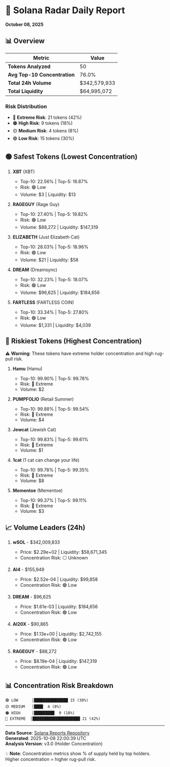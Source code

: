 # 🎯 Solana Radar Daily Report
**October 08, 2025**

## 📊 Overview

| Metric | Value |
|--------|-------|
| **Tokens Analyzed** | 50 |
| **Avg Top-10 Concentration** | 76.0% |
| **Total 24h Volume** | $342,579,933 |
| **Total Liquidity** | $64,995,072 |

### Risk Distribution
- 🔴 **Extreme Risk**: 21 tokens (42%)
- 🟠 **High Risk**: 9 tokens (18%)
- 🟡 **Medium Risk**: 4 tokens (8%)
- 🟢 **Low Risk**: 15 tokens (30%)

## 🟢 Safest Tokens (Lowest Concentration)

1. **XBT** (XBT)
   - Top-10: 22.56% | Top-5: 16.87%
   - Risk: 🟢 Low
   - Volume: $3 | Liquidity: $13

2. **RAGEGUY** (Rage Guy)
   - Top-10: 27.40% | Top-5: 19.82%
   - Risk: 🟢 Low
   - Volume: $88,272 | Liquidity: $147,319

3. **ELIZABETH** (Just Elizabeth Cat)
   - Top-10: 28.03% | Top-5: 18.96%
   - Risk: 🟢 Low
   - Volume: $21 | Liquidity: $58

4. **DREAM** (Dreamsync)
   - Top-10: 32.23% | Top-5: 18.07%
   - Risk: 🟢 Low
   - Volume: $96,625 | Liquidity: $184,656

5. **FARTLESS** (FARTLESS COIN)
   - Top-10: 33.34% | Top-5: 27.80%
   - Risk: 🟢 Low
   - Volume: $1,331 | Liquidity: $4,039

## 🔴 Riskiest Tokens (Highest Concentration)

⚠️ **Warning**: These tokens have extreme holder concentration and high rug-pull risk.

1. **Hamu** (Hamu)
   - Top-10: 99.90% | Top-5: 99.78%
   - Risk: 🔴 Extreme
   - Volume: $2

2. **PUMPFOLIO** (Retail Summer)
   - Top-10: 99.88% | Top-5: 99.54%
   - Risk: 🔴 Extreme
   - Volume: $4

3. **Jewcat** (Jewish Cat)
   - Top-10: 99.83% | Top-5: 99.61%
   - Risk: 🔴 Extreme
   - Volume: $1

4. **1cat** (1 cat can change your life)
   - Top-10: 99.78% | Top-5: 99.35%
   - Risk: 🔴 Extreme
   - Volume: $8

5. **Mementoe** (Mementoe)
   - Top-10: 99.37% | Top-5: 99.11%
   - Risk: 🔴 Extreme
   - Volume: $3

## 📈 Volume Leaders (24h)

1. **wSOL** - $342,009,833
   - Price: $2.29e+02 | Liquidity: $58,671,345
   - Concentration Risk: ⚪ Unknown

2. **AI4** - $155,949
   - Price: $2.52e-04 | Liquidity: $99,858
   - Concentration Risk: 🟢 Low

3. **DREAM** - $96,625
   - Price: $1.61e-03 | Liquidity: $184,656
   - Concentration Risk: 🟢 Low

4. **AI20X** - $90,865
   - Price: $1.13e+00 | Liquidity: $2,742,155
   - Concentration Risk: 🟢 Low

5. **RAGEGUY** - $88,272
   - Price: $8.19e-04 | Liquidity: $147,319
   - Concentration Risk: 🟢 Low

## 📊 Concentration Risk Breakdown

```
🟢 LOW      │███████████████ 15 (30%)
🟡 MEDIUM   │████  4 (8%)
🟠 HIGH     │█████████  9 (18%)
🔴 EXTREME  │█████████████████████ 21 (42%)
```

---

**Data Source**: [Solana Reports Repository](https://github.com/stelios5791/sol-reports/)  
**Generated**: 2025-10-08 22:00:39 UTC  
**Analysis Version**: v3.0 (Holder Concentration)

💡 **Note**: Concentration metrics show % of supply held by top holders. Higher concentration = higher rug-pull risk.